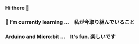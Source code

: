### Hi there 👋

### 🌱 I’m currently learning ...　私が今取り組んでいること
### Arduino and Micro:bit ...　It's fun. 楽しいです
<!--
**Hiroyuki-Moriya/Hiroyuki-Moriya** is a ✨ _special_ ✨ repository because its `README.md` (this file) appears on your GitHub profile.

Here are some ideas to get you started:

- 🔭 I’m currently working on ...　私が今取り組んでいること
- 🌱 I’m currently learning ...　私が今取り組んでいること
- 👯 I’m looking to collaborate on ... 私が協力したいと思っているのは
- 🤔 I’m looking for help with ...　私が助けてほしいのは
- 💬 Ask me about ...　私に尋ねてください
- 📫 How to reach me: ...　私に連絡する方法:
- 😄 Pronouns: No pronouns for me. ...　私の呼び方：代名詞を使わずに、自分の名前で読んでください。
- ⚡ Fun fact: ...　楽しかったこと：
-->
